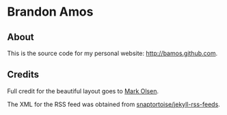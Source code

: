 # Brandon Amos

## About
This is the source code for my personal website: <http://bamos.github.com>.

## Credits
Full credit for the beautiful layout goes to
[Mark Olsen](https://github.com/olesenm/olesenm.github.com).

The XML for the RSS feed was obtained from
[snaptortoise/jekyll-rss-feeds](https://github.com/snaptortoise/jekyll-rss-feeds).
